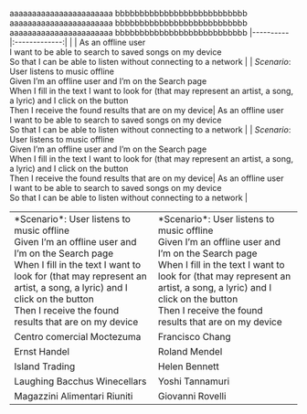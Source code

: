 aaaaaaaaaaaaaaaaaaaaaaa bbbbbbbbbbbbbbbbbbbbbbbbbbb
aaaaaaaaaaaaaaaaaaaaaaa bbbbbbbbbbbbbbbbbbbbbbbbbbb
aaaaaaaaaaaaaaaaaaaaaaa bbbbbbbbbbbbbbbbbbbbbbbbbbb
|----------|:-------------:|
| | As an offline user </br> I want to be able to search to saved songs on my device </br> So that I can be able to listen without connecting to a network |
| *Scenario*: User listens to music offline </br> Given I’m an offline user and I’m on the Search page </br> When I fill in  the text I want to look for (that may represent an artist, a song, a lyric) and I click on the button </br> Then I receive the found results that are on my device| As an offline user </br> I want to be able to search to saved songs on my device </br> So that I can be able to listen without connecting to a network |
| *Scenario*: User listens to music offline </br> Given I’m an offline user and I’m on the Search page </br> When I fill in  the text I want to look for (that may represent an artist, a song, a lyric) and I click on the button </br> Then I receive the found results that are on my device| As an offline user </br> I want to be able to search to saved songs on my device </br> So that I can be able to listen without connecting to a network |
<table>
  <tr>
    <td>
      <div> 
    *Scenario*: User listens to music offline </br> Given I’m an offline user and I’m on the Search page </br> When I fill in  the text I want to look for (that may represent an artist, a song, a lyric) and I click on the button </br> Then I receive the found results that are on my device
      </div>
    </td>
    <td>
      <div> 
    *Scenario*: User listens to music offline </br> Given I’m an offline user and I’m on the Search page </br> When I fill in  the text I want to look for (that may represent an artist, a song, a lyric) and I click on the button </br> Then I receive the found results that are on my device
      </div>
    </td>
  </tr>
  <tr>
    <td>Centro comercial Moctezuma</td>
    <td>Francisco Chang</td>
  </tr>
  <tr>
    <td>Ernst Handel</td>
    <td>Roland Mendel</td>
  </tr>
  <tr>
    <td>Island Trading</td>
    <td>Helen Bennett</td>
  </tr>
  <tr>
    <td>Laughing Bacchus Winecellars</td>
    <td>Yoshi Tannamuri</td>
  </tr>
  <tr>
    <td>Magazzini Alimentari Riuniti</td>
    <td>Giovanni Rovelli</td>
  </tr>
</table>
